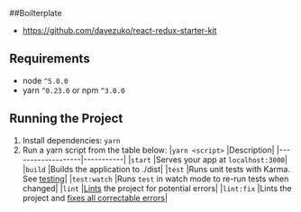 ##Boilterplate
* https://github.com/davezuko/react-redux-starter-kit

## Requirements
* node `^5.0.0`
* yarn `^0.23.0` or npm `^3.0.0`

## Running the Project
1. Install dependencies: `yarn`
2. Run a yarn script from the table below:
|`yarn <script>`    |Description|
|-------------------|-----------|
|`start`            |Serves your app at `localhost:3000`|
|`build`            |Builds the application to ./dist|
|`test`             |Runs unit tests with Karma. See [testing](#testing)|
|`test:watch`       |Runs `test` in watch mode to re-run tests when changed|
|`lint`             |[Lints](http://stackoverflow.com/questions/8503559/what-is-linting) the project for potential errors|
|`lint:fix`         |Lints the project and [fixes all correctable errors](http://eslint.org/docs/user-guide/command-line-interface.html#fix)|

